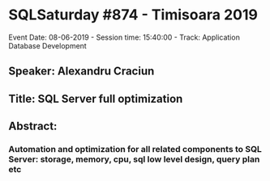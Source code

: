 # SQLSaturday #874 - Timisoara 2019
Event Date: 08-06-2019 - Session time: 15:40:00 - Track: Application  Database Development
## Speaker: Alexandru Craciun
## Title: SQL Server full optimization
## Abstract:
### Automation and optimization for all related components to SQL Server: storage, memory, cpu, sql low level design, query plan etc
